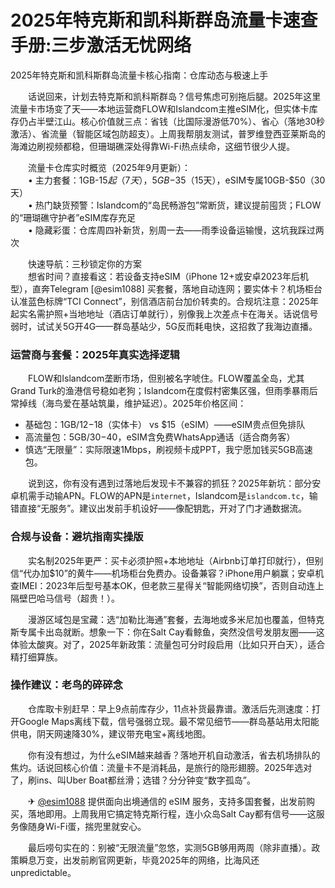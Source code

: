 # 2025年特克斯和凯科斯群岛流量卡速查手册:三步激活无忧网络

2025年特克斯和凯科斯群岛流量卡核心指南：仓库动态与极速上手

　　话说回来，计划去特克斯和凯科斯群岛？信号焦虑可别拖后腿。2025年这里流量卡市场变了天——本地运营商FLOW和Islandcom主推eSIM化，但实体卡库存仍占半壁江山。核心价值就三点：省钱（比国际漫游低70%）、省心（落地30秒激活）、省流量（智能区域包防超支）。上周我帮朋友测试，普罗维登西亚莱斯岛的海滩边刷视频都稳，但珊瑚礁深处得靠Wi-Fi热点续命，这细节很少人提。

　　流量卡仓库实时概览（2025年9月更新）：  
　　• 主力套餐：1GB-$15起（7天），5GB-$35（15天），eSIM专属10GB-$50（30天）  
　　• 热门缺货预警：Islandcom的“岛民畅游包”常断货，建议提前囤货；FLOW的“珊瑚礁守护者”eSIM库存充足  
　　• 隐藏彩蛋：仓库周四补新货，别周一去——雨季设备运输慢，这坑我踩过两次  

　　快速导航：三秒锁定你的方案  
　　想省时间？直接看这：若设备支持eSIM（iPhone 12+或安卓2023年后机型），直奔Telegram [@esim1088] 买套餐，落地自动连网；要实体卡？机场柜台认准蓝色标牌“TCI Connect”，别信酒店前台加价转卖的。合规坑注意：2025年起实名需护照+当地地址（酒店订单就行），别像我上次差点卡在海关。话说信号弱时，试试关5G开4G——群岛基站少，5G反而耗电快，这招救了我海边直播。  

### 运营商与套餐：2025年真实选择逻辑  
　　FLOW和Islandcom垄断市场，但别被名字唬住。FLOW覆盖全岛，尤其Grand Turk的渔港信号稳如老狗；Islandcom在度假村密集区强，但雨季暴雨后常掉线（海鸟爱在基站筑巢，维护延迟）。2025年价格区间：  
- 基础包：1GB/$12-$18（实体卡） vs $15（eSIM）——eSIM贵点但免排队  
- 高流量包：5GB/$30-$40，eSIM含免费WhatsApp通话（适合商务客）  
- 慎选“无限量”：实际限速1Mbps，刷视频卡成PPT，我宁愿加钱买5GB高速包。  

　　说到这，你有没有遇到过落地后发现卡不兼容的抓狂？2025年新坑：部分安卓机需手动输APN。FLOW的APN是`internet`，Islandcom是`islandcom.tc`，输错直接“无服务”。建议出发前手机设好——像配钥匙，开对了门才通数据流。  

### 合规与设备：避坑指南实操版  
　　实名制2025年更严：买卡必须护照+本地地址（Airbnb订单打印就行），但别信“代办加$10”的黄牛——机场柜台免费办。设备兼容？iPhone用户躺赢；安卓机查IMEI：2023年后型号基本OK，但老款三星得关“智能网络切换”，否则自动连上隔壁巴哈马信号（超贵！）。  

　　漫游区域包是宝藏：选“加勒比海通”套餐，去海地或多米尼加也覆盖，但特克斯专属卡出岛就断。想象一下：你在Salt Cay看鲸鱼，突然没信号发朋友圈——这体验太酸爽。对了，2025年新政策：流量包可分时段启用（比如只开白天），适合精打细算族。  

### 操作建议：老鸟的碎碎念  
　　仓库取卡别赶早：早上9点前库存少，11点补货最靠谱。激活后先测速度：打开Google Maps离线下载，信号强弱立现。最不常见细节——群岛基站用太阳能供电，阴天网速降30%，建议带充电宝+离线地图。  

　　你有没有想过，为什么eSIM越来越香？落地开机自动激活，省去机场排队的焦灼。话说回核心价值：流量卡不是消耗品，是旅行的隐形翅膀。2025年选对了，刷ins、叫Uber Boat都丝滑；选错？分分钟变“数字孤岛”。  

　　✈ [@esim1088](https://t.me/s/esim1088) 提供面向出境通信的 eSIM 服务，支持多国套餐，出发前购买，落地即用。上周我用它搞定特克斯行程，连小众岛Salt Cay都有信号——这服务像随身Wi-Fi蛋，揣兜里就安心。  

　　最后唠句实在的：别被“无限流量”忽悠，实测5GB够用两周（除非直播）。政策瞬息万变，出发前刷官网更新，毕竟2025年的网络，比海风还 unpredictable。